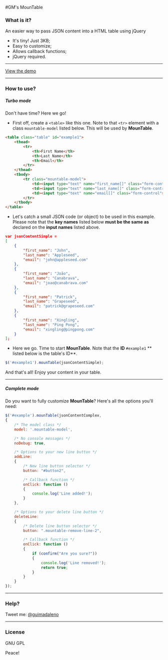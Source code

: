 #GM's MounTable

### What is it?

An easier way to pass JSON content into a HTML table using jQuery

  - It's tiny! Just 3KB;
  - Easy to customize;
  - Allows callback functions;
  - jQuery required.

---

[View the demo](https://guimadaleno.github.io/demos/mountable)

---

### How to use?

##### Turbo mode

Don't have time? Here we go!

- First off, create a `<table>` like this one. Note to that `<tr>` element with a class `mountable-model` listed below. This will be used by **MounTable**.
```html
<table class="table" id="example1">
	<thead>
		<tr>
			<th>First Name</th>
			<th>Last Name</th>
			<th>Email</th>
		</tr>
	</thead>
	<tbody>
		<tr class="mountable-model">
			<td><input type="text" name="first_name[]" class="form-control"></td>
			<td><input type="text" name="last_name[]" class="form-control"></td>
			<td><input type="text" name="email[]" class="form-control"></td>
		</tr>
	</tbody>
</table>
```
- Let's catch a small JSON code (or object) to be used in this example. Please note that the **key names** listed below **must be the same as** declared on the **input names** listed above.
```json
var jsonContentSimple =
[
    {
        "first_name": "John",
        "last_name": "Appleseed",
        "email": "john@appleseed.com"
    },
    {
    	"first_name": "João",
    	"last_name": "Canabrava",
    	"email": "joao@canabrava.com"
    },
    {
        "first_name": "Patrick",
        "last_name": "Grapeseed",
        "email": "patrick@grapeseed.com"
    },
    {
    	"first_name": "Xingling",
    	"last_name": "Ping Pong",
    	"email": "xingling@pingpong.com"
    }
];
```
- Here we go. Time to start **MounTable**. Note that the **ID** `#example1` ** listed below is the table's ID**.
```javascript
$('#example1').mounTable(jsonContentSimple);
```
And that's all! Enjoy your content in your table.

---

##### Complete mode
Do you want to fully customize **MounTable**? Here's all the options you'll need:

```javascript
$('#example').mounTable(jsonContentComplex,
{
	/* The model class */
	model: '.mountable-model',

	/* No console messages */
	noDebug: true,

	/* Options to your new line button */
	addLine:
	{
		/* New line button selector */
		button: "#button2",

		/* Callback function */
		onClick: function ()
		{
			console.log('Line added!');
		}
	},

	/* Options to your delete line button */
	deleteLine:
	{
		/* Delete line button selector */
		button: ".mountable-remove-line-2",

		/* Callback function */
		onClick: function ()
		{
			if (confirm("Are you sure?"))
			{
				console.log('Line removed!');
				return true;
			}
		}
	}
});
```

---

### Help?
Tweet me: [@guimadaleno](http://twitter.com/guimadaleno)

---

### License
GNU GPL

Peace!
